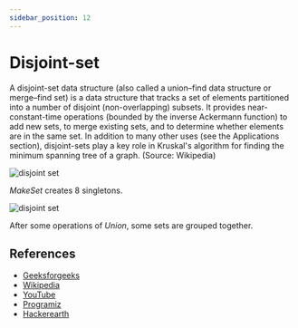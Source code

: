```yaml
---
sidebar_position: 12
---
```


# Disjoint-set

A disjoint-set data structure (also called a union–find data structure or merge–find set)
is a data structure that tracks a set of elements partitioned into a number of disjoint
(non-overlapping) subsets. It provides near-constant-time operations (bounded by the
inverse Ackermann function) to add new sets, to merge existing sets, and to determine
whether elements are in the same set. In addition to many other uses (see the Applications
section), disjoint-sets play a key role in Kruskal's algorithm for finding the minimum
spanning tree of a graph. (Source: Wikipedia)

![disjoint set](https://upload.wikimedia.org/wikipedia/commons/6/67/Dsu_disjoint_sets_init.svg)

_MakeSet_ creates 8 singletons.

![disjoint set](https://upload.wikimedia.org/wikipedia/commons/a/ac/Dsu_disjoint_sets_final.svg)

After some operations of _Union_, some sets are grouped together.

## References

- [Geeksforgeeks](https://www.geeksforgeeks.org/disjoint-set-data-structures/)
- [Wikipedia](https://en.wikipedia.org/wiki/Disjoint-set_data_structure)
- [YouTube](https://www.youtube.com/watch?v=wU6udHRIkcc)
- [Programiz](https://www.programiz.com/dsa/stack)
- [Hackerearth](https://www.hackerearth.com/practice/data-structures/disjoint-data-strutures/basics-of-disjoint-data-structures/tutorial/) 